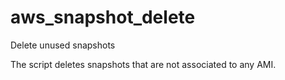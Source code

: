 # aws_snapshot_delete
Delete unused snapshots

The script deletes snapshots that are not associated to any AMI.
